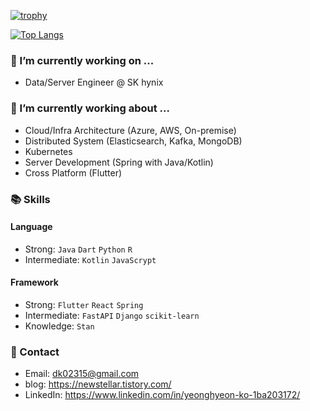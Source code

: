 [![trophy](https://github-profile-trophy.vercel.app/?username=yeonghyeonKO&theme=chalk&row=1&column=3)](https://github.com/ryo-ma/github-profile-trophy)

[![Top Langs](https://github-readme-stats.vercel.app/api/top-langs/?username=yeonghyeonKO&layout=compact&langs_count=8&theme=dracula)](https://github.com/yeonghyeonKO)

### 🔭 I’m currently working on ...
- Data/Server Engineer @ SK hynix


### 🌱 I’m currently working about ...
- Cloud/Infra Architecture (Azure, AWS, On-premise)
- Distributed System (Elasticsearch, Kafka, MongoDB)
- Kubernetes
- Server Development (Spring with Java/Kotlin)
- Cross Platform (Flutter)


### 📚 Skills
#### Language<br>
- Strong: ```Java``` ```Dart``` ```Python``` ```R```<br/>
- Intermediate: ```Kotlin``` ```JavaScrypt``` <br/>

#### Framework<br>
- Strong: ```Flutter``` ```React``` ```Spring``` <br/>
- Intermediate: ```FastAPI``` ```Django``` ```scikit-learn``` <br/>
- Knowledge: ```Stan``` <br/>


### 📧 Contact 
- Email: dk02315@gmail.com
- blog: https://newstellar.tistory.com/
- LinkedIn: https://www.linkedin.com/in/yeonghyeon-ko-1ba203172/
